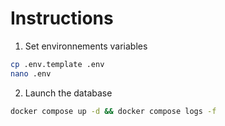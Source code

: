 # Instructions

1. Set environnements variables
```bash
cp .env.template .env
nano .env
```

2. Launch the database
```bash
docker compose up -d && docker compose logs -f
```